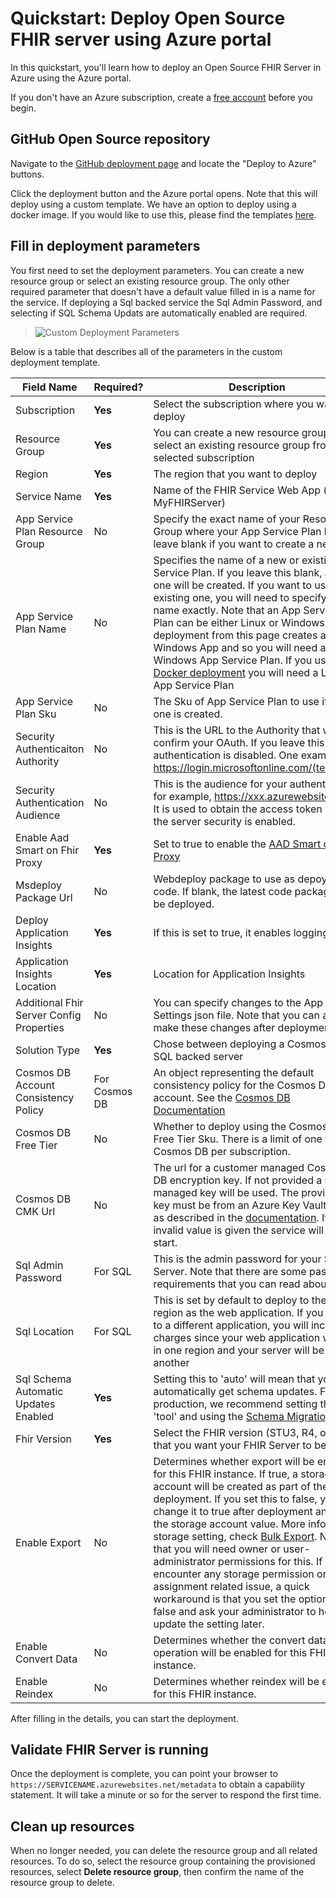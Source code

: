 # Quickstart: Deploy Open Source FHIR server using Azure portal

In this quickstart, you'll learn how to deploy an Open Source FHIR Server in Azure using the Azure portal.

If you don't have an Azure subscription, create a [free account](https://azure.microsoft.com/free/?WT.mc_id=A261C142F) before you begin.

## GitHub Open Source repository

Navigate to the [GitHub deployment page](https://github.com/prasuncurio/fhir-server/blob/main/docs/DefaultDeployment.md) and locate the "Deploy to Azure" buttons.

Click the deployment button and the Azure portal opens. Note that this will deploy using a custom template. We have an option to deploy using a docker image. If you would like to use this, please find the templates [here](https://github.com/microsoft/fhir-server/tree/main/samples/templates).

## Fill in deployment parameters

You first need to set the deployment parameters. You can create a new resource group or select an existing resource group. The only other required parameter that doesn't have a default value filled in is a name for the service. If deploying a Sql backed service the Sql Admin Password, and selecting if SQL Schema Updats are automatically enabled are required.

> ![Custom Deployment Parameters](images/quickstart-oss-portal/deployment-custom-parameters.png)

Below is a table that describes all of the parameters in the custom deployment template.

| Field Name                               | Required?     | Description                                                                                                                                                                                                                                                                                                                                                                                                                                                                                                                                                                                                                                           |
| ---------------------------------------- | ------------- | ----------------------------------------------------------------------------------------------------------------------------------------------------------------------------------------------------------------------------------------------------------------------------------------------------------------------------------------------------------------------------------------------------------------------------------------------------------------------------------------------------------------------------------------------------------------------------------------------------------------------------------------------------- |
| Subscription                             | **Yes**       | Select the subscription where you want to deploy                                                                                                                                                                                                                                                                                                                                                                                                                                                                                                                                                                                                      |
| Resource Group                           | **Yes**       | You can create a new resource group or select an existing resource group from the selected subscription                                                                                                                                                                                                                                                                                                                                                                                                                                                                                                                                               |
| Region                                   | **Yes**       | The region that you want to deploy                                                                                                                                                                                                                                                                                                                                                                                                                                                                                                                                                                                                                    |
| Service Name                             | **Yes**       | Name of the FHIR Service Web App (i.e. MyFHIRServer)                                                                                                                                                                                                                                                                                                                                                                                                                                                                                                                                                                                                  |
| App Service Plan Resource Group          | No            | Specify the exact name of your Resource Group where your App Service Plan lives or leave blank if you want to create a new one                                                                                                                                                                                                                                                                                                                                                                                                                                                                                                                        |
| App Service Plan Name                    | No            | Specifies the name of a new or existing App Service Plan. If you leave this blank, a new one will be created. If you want to use an existing one, you will need to specify the name exactly. Note that an App Service Plan can be either Linux or Windows. The deployment from this page creates a Windows App and so you will need a Windows App Service Plan. If you use the [Docker deployment](https://github.com/microsoft/fhir-server/blob/main/samples/templates/default-azuredeploy-docker.json) you will need a Linux App Service Plan                                                                                                       |
| App Service Plan Sku                     | No            | The Sku of App Service Plan to use if a new one is created.                                                                                                                                                                                                                                                                                                                                                                                                                                                                                                                                                                                           |
| Security Authenticaiton Authority        | No            | This is the URL to the Authority that will confirm your OAuth. If you leave this blank, authentication is disabled. One example is https://login.microsoftonline.com/(tenantid).                                                                                                                                                                                                                                                                                                                                                                                                                                                                      |
| Security Authentication Audience         | No            | This is the audience for your authentication, for example, https://xxx.azurewebsites.net. It is used to obtain the access token when the server security is enabled.                                                                                                                                                                                                                                                                                                                                                                                                                                                                                  |
| Enable Aad Smart on Fhir Proxy           | **Yes**       | Set to true to enable the [AAD Smart on FHIR Proxy](https://docs.microsoft.com/en-us/azure/healthcare-apis/use-smart-on-fhir-proxy)                                                                                                                                                                                                                                                                                                                                                                                                                                                                                                                   |
| Msdeploy Package Url                     | No            | Webdeploy package to use as depoyment code. If blank, the latest code package will be deployed.                                                                                                                                                                                                                                                                                                                                                                                                                                                                                                                                                       |
| Deploy Application Insights              | **Yes**       | If this is set to true, it enables logging                                                                                                                                                                                                                                                                                                                                                                                                                                                                                                                                                                                                            |
| Application Insights Location            | **Yes**       | Location for Application Insights                                                                                                                                                                                                                                                                                                                                                                                                                                                                                                                                                                                                                     |
| Additional Fhir Server Config Properties | No            | You can specify changes to the App Settings json file. Note that you can also make these changes after deployment                                                                                                                                                                                                                                                                                                                                                                                                                                                                                                                                     |
| Solution Type                            | **Yes**       | Chose between deploying a Cosmos DB or SQL backed server                                                                                                                                                                                                                                                                                                                                                                                                                                                                                                                                                                                              |
| Cosmos DB Account Consistency Policy     | For Cosmos DB | An object representing the default consistency policy for the Cosmos DB account. See the [Cosmos DB Documentation](https://docs.microsoft.com/en-us/azure/templates/microsoft.documentdb/databaseaccounts#ConsistencyPolicy)                                                                                                                                                                                                                                                                                                                                                                                                                          |
| Cosmos DB Free Tier                      | No            | Whether to deploy using the Cosmos DB Free Tier Sku. There is a limit of one free Cosmos DB per subscription.                                                                                                                                                                                                                                                                                                                                                                                                                                                                                                                                         |
| Cosmos DB CMK Url                        | No            | The url for a customer managed Cosmos DB encryption key. If not provided a system managed key will be used. The provided key must be from an Azure Key Vault set up as described in the [documentation](https://docs.microsoft.com/en-us/azure/cosmos-db/how-to-setup-cmk#configure-your-azure-key-vault-instance). If an invalid value is given the service will not start.                                                                                                                                                                                                                                                                          |
| Sql Admin Password                       | For SQL       | This is the admin password for your SQL Server. Note that there are some password requirements that you can read about [here](https://docs.microsoft.com/en-us/sql/relational-databases/security/password-policy?view=sql-server-ver15#password-complexity)                                                                                                                                                                                                                                                                                                                                                                                           |
| Sql Location                             | For SQL       | This is set by default to deploy to the same region as the web application. If you set this to a different application, you will incure charges since your web application will be in one region and your server will be in another                                                                                                                                                                                                                                                                                                                                                                                                                   |
| Sql Schema Automatic Updates Enabled     | **Yes**       | Setting this to 'auto' will mean that you will automatically get schema updates. For production, we recommend setting this to 'tool' and using the [Schema Migration Tool](https://github.com/microsoft/fhir-server/blob/main/docs/SchemaMigrationGuide.md)                                                                                                                                                                                                                                                                                                                                                                                           |
| Fhir Version                             | **Yes**       | Select the FHIR version (STU3, R4, or R5) that you want your FHIR Server to be on.                                                                                                                                                                                                                                                                                                                                                                                                                                                                                                                                                                    |
| Enable Export                            | No            | Determines whether export will be enabled for this FHIR instance. If true, a storage account will be created as part of the deployment. If you set this to false, you can change it to true after deployment and add the storage account value. More info on the storage setting, check [Bulk Export](https://github.com/microsoft/fhir-server/blob/main/docs/BulkExport.md). Note that you will need owner or user-administrator permissions for this. If you encounter any storage permission or role assignment related issue, a quick workaround is that you set the option to false and ask your administrator to help update the setting later. |
| Enable Convert Data                      | No            | Determines whether the convert data operation will be enabled for this FHIR instance.                                                                                                                                                                                                                                                                                                                                                                                                                                                                                                                                                                 |
| Enable Reindex                           | No            | Determines whether reindex will be enabled for this FHIR instance.                                                                                                                                                                                                                                                                                                                                                                                                                                                                                                                                                                                    |

After filling in the details, you can start the deployment.

## Validate FHIR Server is running

Once the deployment is complete, you can point your browser to `https://SERVICENAME.azurewebsites.net/metadata` to obtain a capability statement. It will take a minute or so for the server to respond the first time.

## Clean up resources

When no longer needed, you can delete the resource group and all related resources. To do so, select the resource group containing the provisioned resources, select **Delete resource group**, then confirm the name of the resource group to delete.
